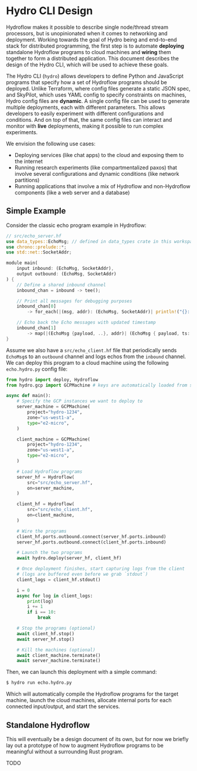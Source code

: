 # Hydro CLI Design
Hydroflow makes it possible to describe single node/thread stream processors, but is unopinionated when it comes to networking and deployment. Working towards the goal of Hydro being and end-to-end stack for distributed programming, the first step is to automate **deploying** standalone Hydroflow programs to cloud machines and **wiring** them together to form a distributed application. This document describes the design of the Hydro CLI, which will be used to achieve these goals.

The Hydro CLI (`hydro`) allows developers to define Python and JavaScript programs that specify how a set of Hydroflow programs should be deployed. Unlike Terraform, where config files generate a static JSON spec, and SkyPilot, which uses YAML config to specify constraints on machines, Hydro config files are **dynamic**. A single config file can be used to generate multiple deployments, each with different parameters. This allows developers to easily experiment with different configurations and conditions. And on top of that, the same config files can interact and monitor with **live** deployments, making it possible to run complex experiments.

We envision the following use cases:
- Deploying services (like chat apps) to the cloud and exposing them to the internet
- Running research experiments (like compartmentalized paxos) that involve several configurations and dynamic conditions (like network partitions)
- Running applications that involve a mix of Hydroflow and non-Hydroflow components (like a web server and a database)

## Simple Example
Consider the classic echo program example in Hydroflow:
```rust
// src/echo_server.hf
use data_types::EchoMsg; // defined in data_types crate in this workspace
use chrono::prelude::*;
use std::net::SocketAddr;

module main(
    input inbound: (EchoMsg, SocketAddr),
    output outbound: (EchoMsg, SocketAddr)
) {
    // Define a shared inbound channel
    inbound_chan = inbound -> tee();

    // Print all messages for debugging purposes
    inbound_chan[0]
        -> for_each(|(msg, addr): (EchoMsg, SocketAddr)| println!("{}: Got {:?} from {:?}", Utc::now(), msg, addr));

    // Echo back the Echo messages with updated timestamp
    inbound_chan[1]
        -> map(|(EchoMsg {payload, ..}, addr)| (EchoMsg { payload, ts: Utc::now() }, addr) ) -> outbound;
}
```

Assume we also have a `src/echo_client.hf` file that periodically sends `EchoMsg`s to an `outbound` channel and logs echos from the `inbound` channel. We can deploy this program to a cloud machine using the following `echo.hydro.py` config file:
```python
from hydro import deploy, Hydroflow
from hydro.gcp import GCPMachine # keys are automatically loaded from somewhere

async def main():
    # Specify the GCP instances we want to deploy to
    server_machine = GCPMachine(
        project="hydro-1234",
        zone="us-west1-a",
        type="e2-micro",
    )

    client_machine = GCPMachine(
        project="hydro-1234",
        zone="us-west1-a",
        type="e2-micro",
    )

    # Load Hydroflow programs
    server_hf = Hydroflow(
        src="src/echo_server.hf",
        on=server_machine,
    )

    client_hf = Hydroflow(
        src="src/echo_client.hf",
        on=client_machine,
    )

    # Wire the programs
    client_hf.ports.outbound.connect(server_hf.ports.inbound)
    server_hf.ports.outbound.connect(client_hf.ports.inbound)

    # Launch the two programs
    await hydro.deploy(server_hf, client_hf)

    # Once deployment finishes, start capturing logs from the client
    # (logs are buffered even before we grab `stdout`)
    client_logs = client_hf.stdout()

    i = 0
    async for log in client_logs:
        print(log)
        i += 1
        if i == 10:
            break

    # Stop the programs (optional)
    await client_hf.stop()
    await server_hf.stop()

    # Kill the machines (optional)
    await client_machine.terminate()
    await server_machine.terminate()
```

Then, we can launch this deployment with a simple command:
```bash
$ hydro run echo.hydro.py
```

Which will automatically compile the Hydroflow programs for the target machine, launch the cloud machines, allocate internal ports for each connected input/output, and start the services.

## Standalone Hydroflow
This will eventually be a design document of its own, but for now we briefly lay out a prototype of how to augment Hydroflow programs to be meaningful without a surrounding Rust program.

TODO
